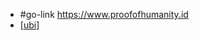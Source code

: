 - #go-link https://www.proofofhumanity.id
- [[ubi]]

[//begin]: # "Autogenerated link references for markdown compatibility"
[ubi]: ubi.md "ubi"
[//end]: # "Autogenerated link references"